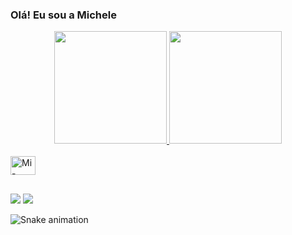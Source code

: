 ### Olá! Eu sou a Michele 

<div align="center">
  <a href="https://github.com/mifelix-monte">
  <img height="180em" src="https://github-readme-stats.vercel.app/api?username=mifelix-monte&show_icons=true&theme=dracula&include_all_commits=true&count_private=true"/>
  <img height="180em" src="https://github-readme-stats.vercel.app/api/top-langs/?username=mifelix-monte&layout=compact&langs_count=7&theme=dracula"/>
</div>

<div style="display: inline_block"><br>
   <img align="center" alt="Mi-Java" height="30" width="40" src="https://cdn.jsdelivr.net/gh/devicons/devicon/icons/java/java-original.svg"/>      
</div>  

 ##
 
 <div>
  <a href="https://www.linkedin.com/in/michele-monteiro-036750103/" target="_blank"><img src="https://img.shields.io/badge/-LinkedIn-%230077B5?style=for-the-badge&logo=linkedin&logoColor=white" target="_blank"></a>
  <a href = "mailto:mifelixgodoy@gmail.com"><img src="https://img.shields.io/badge/-Gmail-%23333?style=for-the-badge&logo=gmail&logoColor=white" target="_blank"></a>
  
  ![Snake animation](https://github.com/mifelix-monte/mifelix-monte/blob/output/github-contribution-grid-snake.svg)
  
 </div>
